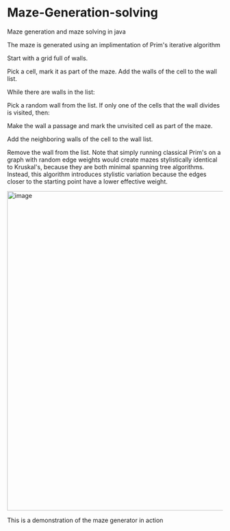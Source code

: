 # Maze-Generation-solving
Maze generation and maze solving in java

The maze is generated using an implimentation of Prim's iterative algorithm

  Start with a grid full of walls.

  Pick a cell, mark it as part of the maze. Add the walls of the cell to the wall list.

  While there are walls in the list:
  
  Pick a random wall from the list. If only one of the cells that the wall divides is visited, then:
  
  Make the wall a passage and mark the unvisited cell as part of the maze.
  
  Add the neighboring walls of the cell to the wall list.

  Remove the wall from the list.
Note that simply running classical Prim's on a graph with random edge weights would create mazes stylistically identical to Kruskal's, because they are both minimal spanning tree algorithms. Instead, this algorithm introduces stylistic variation because the edges closer to the starting point have a lower effective weight.

<img width="746" alt="image" src="https://github.com/user-attachments/assets/b930e229-4742-4f41-b04a-8899a73e0b3a" />


This is a demonstration of the maze generator in action  
